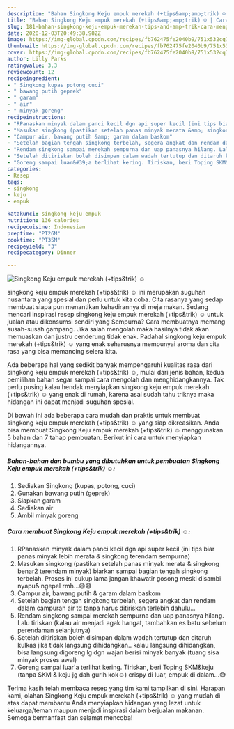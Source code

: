 ```yaml
---
description: "Bahan Singkong Keju empuk merekah (+tips&amp;amp;trik) ☺ | Cara Mengolah Singkong Keju empuk merekah (+tips&amp;amp;trik) ☺ Yang Lezat Sekali"
title: "Bahan Singkong Keju empuk merekah (+tips&amp;amp;trik) ☺ | Cara Mengolah Singkong Keju empuk merekah (+tips&amp;amp;trik) ☺ Yang Lezat Sekali"
slug: 181-bahan-singkong-keju-empuk-merekah-tips-and-amp-trik-cara-mengolah-singkong-keju-empuk-merekah-tips-and-amp-trik-yang-lezat-sekali
date: 2020-12-03T20:49:38.982Z
image: https://img-global.cpcdn.com/recipes/fb762475fe2040b9/751x532cq70/singkong-keju-empuk-merekah-tipstrik-☺-foto-resep-utama.jpg
thumbnail: https://img-global.cpcdn.com/recipes/fb762475fe2040b9/751x532cq70/singkong-keju-empuk-merekah-tipstrik-☺-foto-resep-utama.jpg
cover: https://img-global.cpcdn.com/recipes/fb762475fe2040b9/751x532cq70/singkong-keju-empuk-merekah-tipstrik-☺-foto-resep-utama.jpg
author: Lilly Parks
ratingvalue: 3.3
reviewcount: 12
recipeingredient:
- " Singkong kupas potong cuci"
- " bawang putih geprek"
- " garam"
- " air"
- " minyak goreng"
recipeinstructions:
- "RPanaskan minyak dalam panci kecil dgn api super kecil (ini tips biar panas minyak lebih merata &amp; singkong terendam sempurna)"
- "Masukan singkong (pastikan setelah panas minyak merata &amp; singkong benar2 terendam minyak) biarkan sampai bagian tengah singkong terbelah. Proses ini cukup lama jangan khawatir gosong meski disambi nyapu&amp; ngepel rmh...😅😅"
- "Campur air, bawang putih &amp; garam dalam baskom"
- "Setelah bagian tengah singkong terbelah, segera angkat dan rendam dalam campuran air td tanpa harus ditiriskan terlebih dahulu..."
- "Rendam singkong sampai merekah sempurna dan uap panasnya hilang. Lalu tiriskan (kalau air menjadi agak hangat, tambahkan es batu sebelum perendaman selanjutnya)"
- "Setelah ditiriskan boleh disimpan dalam wadah tertutup dan ditaruh kulkas jika tidak langsung dihidangkan.. kalau langsung dihidangkan, bisa langsung digoreng lg dgn wajan berisi minyak banyak (tuang sisa minyak proses awal)"
- "Goreng sampai luar&#39;a terlihat kering. Tiriskan, beri Toping SKM&amp;keju (tanpa SKM &amp; keju jg dah gurih kok☺) crispy di luar, empuk di dalam...😅"
categories:
- Resep
tags:
- singkong
- keju
- empuk

katakunci: singkong keju empuk 
nutrition: 136 calories
recipecuisine: Indonesian
preptime: "PT26M"
cooktime: "PT35M"
recipeyield: "3"
recipecategory: Dinner

---
```



![Singkong Keju empuk merekah (+tips&amp;trik) ☺](https://img-global.cpcdn.com/recipes/fb762475fe2040b9/751x532cq70/singkong-keju-empuk-merekah-tipstrik-☺-foto-resep-utama.jpg)


singkong keju empuk merekah (+tips&amp;trik) ☺ ini merupakan suguhan nusantara yang spesial dan perlu untuk kita coba. Cita rasanya yang sedap membuat siapa pun menantikan kehadirannya di meja makan.
Sedang mencari inspirasi resep singkong keju empuk merekah (+tips&amp;trik) ☺ untuk jualan atau dikonsumsi sendiri yang Sempurna? Cara membuatnya memang susah-susah gampang. Jika salah mengolah maka hasilnya tidak akan memuaskan dan justru cenderung tidak enak. Padahal singkong keju empuk merekah (+tips&amp;trik) ☺ yang enak seharusnya mempunyai aroma dan cita rasa yang bisa memancing selera kita.



Ada beberapa hal yang sedikit banyak mempengaruhi kualitas rasa dari singkong keju empuk merekah (+tips&amp;trik) ☺, mulai dari jenis bahan, kedua pemilihan bahan segar sampai cara mengolah dan menghidangkannya. Tak perlu pusing kalau hendak menyiapkan singkong keju empuk merekah (+tips&amp;trik) ☺ yang enak di rumah, karena asal sudah tahu triknya maka hidangan ini dapat menjadi suguhan spesial.


Di bawah ini ada beberapa cara mudah dan praktis untuk membuat singkong keju empuk merekah (+tips&amp;trik) ☺ yang siap dikreasikan. Anda bisa membuat Singkong Keju empuk merekah (+tips&amp;trik) ☺ menggunakan 5 bahan dan 7 tahap pembuatan. Berikut ini cara untuk menyiapkan hidangannya.

<!--inarticleads1-->

##### Bahan-bahan dan bumbu yang dibutuhkan untuk pembuatan Singkong Keju empuk merekah (+tips&amp;trik) ☺:

1. Sediakan  Singkong (kupas, potong, cuci)
1. Gunakan  bawang putih (geprek)
1. Siapkan  garam
1. Sediakan  air
1. Ambil  minyak goreng




<!--inarticleads2-->

##### Cara membuat Singkong Keju empuk merekah (+tips&amp;trik) ☺:

1. RPanaskan minyak dalam panci kecil dgn api super kecil (ini tips biar panas minyak lebih merata &amp; singkong terendam sempurna)
1. Masukan singkong (pastikan setelah panas minyak merata &amp; singkong benar2 terendam minyak) biarkan sampai bagian tengah singkong terbelah. Proses ini cukup lama jangan khawatir gosong meski disambi nyapu&amp; ngepel rmh...😅😅
1. Campur air, bawang putih &amp; garam dalam baskom
1. Setelah bagian tengah singkong terbelah, segera angkat dan rendam dalam campuran air td tanpa harus ditiriskan terlebih dahulu...
1. Rendam singkong sampai merekah sempurna dan uap panasnya hilang. Lalu tiriskan (kalau air menjadi agak hangat, tambahkan es batu sebelum perendaman selanjutnya)
1. Setelah ditiriskan boleh disimpan dalam wadah tertutup dan ditaruh kulkas jika tidak langsung dihidangkan.. kalau langsung dihidangkan, bisa langsung digoreng lg dgn wajan berisi minyak banyak (tuang sisa minyak proses awal)
1. Goreng sampai luar&#39;a terlihat kering. Tiriskan, beri Toping SKM&amp;keju (tanpa SKM &amp; keju jg dah gurih kok☺) crispy di luar, empuk di dalam...😅




Terima kasih telah membaca resep yang tim kami tampilkan di sini. Harapan kami, olahan Singkong Keju empuk merekah (+tips&amp;trik) ☺ yang mudah di atas dapat membantu Anda menyiapkan hidangan yang lezat untuk keluarga/teman maupun menjadi inspirasi dalam berjualan makanan. Semoga bermanfaat dan selamat mencoba!
